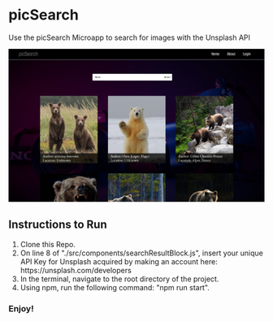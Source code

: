 # picSearch

Use the picSearch Microapp to search for images with the Unsplash API

<img src="picSearch-screenshot.jpg" alt="App Screenshot">

## Instructions to Run

<ol>
  <li>Clone this Repo.</li>
  <li>On line 8 of "./src/components/searchResultBlock.js", insert your unique <br> API Key for Unsplash acquired by making an account here:<br> https://unsplash.com/developers</li>
  <li>In the terminal, navigate to the root directory of the project.</li>
  <li>Using npm, run the following command: "npm run start".</li>
</ol>

### Enjoy!

